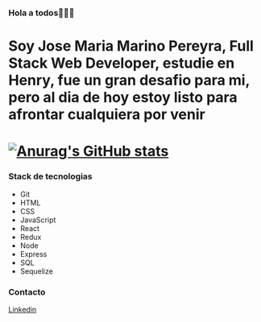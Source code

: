### Hola a todos👋👋👋


Soy Jose Maria Marino Pereyra, Full Stack Web Developer, estudie en Henry, fue un gran desafio para mi, pero al dia de hoy estoy listo para afrontar cualquiera por venir
===


[![Anurag's GitHub stats](https://github-readme-stats.vercel.app/api?username=xJomaMPx)](https://github.com/anuraghazra/github-readme-stats)
===

### Stack de tecnologias
* Git
* HTML
* CSS
* JavaScript
* React
* Redux
* Node
* Express
* SQL
* Sequelize


### Contacto
[Linkedin](https://www.linkedin.com/in/jose-maria-marino-pereyra")
